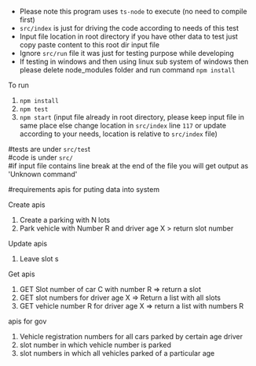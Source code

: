 - Please note this program uses `ts-node` to execute (no need to compile first)  
- `src/index` is just for driving the code according to needs of this test  
- Input file location in root directory if you have other data to test just copy paste content to this root dir input file
- Ignore `src/run` file it was just for testing purpose while developing  
- If testing in windows and then using linux sub system of windows then please delete node_modules folder and run command `npm install`

To run
1. `npm install`
3. `npm test`
2. `npm start` (input file already in root directory, please keep input file in same place else change location in `src/index` line `117` or update according to your needs, location is relative to `src/index` file)

#tests are under `src/tes`t  
#code is under `src/`  
#if input file contains line break at the end of the file you will get output as 'Unknown command'  

#requirements apis for puting data into system

Create apis
1. Create a parking with N lots  
2. Park vehicle with Number R and driver age X > return slot number  

Update apis
1. Leave slot s  

Get apis  
1. GET Slot number of car C with number R => return a slot  
2. GET slot numbers for driver age X => Return a list with all slots  
3. GET vehicle number R for driver age X => return a list with numbers R  

apis for gov  
1. Vehicle registration numbers for all cars parked by certain age driver  
2. slot number in which vehicle number is parked  
3. slot numbers in which all vehicles parked of a particular age  

